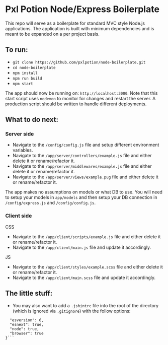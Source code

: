 # Pxl Potion Node/Express Boilerplate
This repo will serve as a boilerplate for standard MVC style Node.js applications. The application is built with minimum dependencies and is meant to be expanded on a per project basis.

## To run:
- `git clone https://github.com/pxlpotion/node-boilerplate.git`
- `cd node-boilerplate`
- `npm install`
- `npm run build`
- `npm start`

The app should now be running on: `http://localhost:3000`. Note that this start script uses `nodemon` to monitor for changes and restart the server. A production script should be written to handle different deployments.

## What to do next:

### Server side
- Navigate to the `/config/config.js` file and setup different environment variables.
- Navigate to the `/app/server/controllers/example.js` file and either delete it or rename/refactor it.
- Navigate to the `/app/server/middlewares/example.js` file and either delete it or rename/refactor it.
- Navigate to the `/app/server/views/example.pug` file and either delete it or rename/refactor it.

The app makes no assumptions on models or what DB to use. You will need to setup your models in `app/models` and then setup your DB connection in `/config/express.js` and `/config/config.js`.

### Client side
CSS

- Navigate to the `/app/client/scripts/example.js` file and either delete it or rename/refactor it.
- Navigate to the `/app/client/main.js` file and update it accordingly.

JS

- Navigate to the `/app/client/styles/example.scss` file and either delete it or rename/refactor it.
- Navigate to the `/app/client/main.scss` file and update it accordingly.

## The little stuff:
- You may also want to add a `.jshintrc` file into the root of the directory (which is ignored via `.gitignore`) with the follow options:
```{ 
  "esversion": 6,
  "esnext": true,
  "node": true,
  "browser": true
}```

